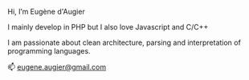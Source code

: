 Hi, I’m Eugène d'Augier

I mainly develop in PHP but I also love Javascript and C/C++

I am passionate about clean architecture, parsing and interpretation of programming languages.

📫 eugene.augier@gmail.com
